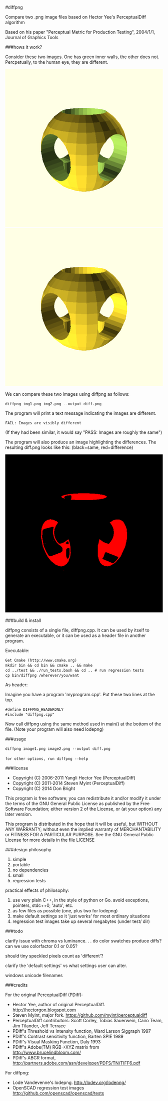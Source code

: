 #diffpng

Compare two .png image files based on Hector Yee's PerceptualDiff algorithm

Based on his paper "Perceptual Metric for Production Testing", 2004/1/1, Journal of Graphics Tools

###hows it work?

Consider these two images. One has green inner walls, the other does not. 
Percpetually, to the human eye, they are different. 

![OpenSCAD Color example](/test/basic/ossphere_color2.png "OpenSCAD Color")
![OpenSCAD Monotone example](/test/basic/ossphere_mono.png "OpenSCAD Monotone")

We can compare these two images using diffpng as follows:

    diffpng img1.png img2.png --output diff.png

The program will print a text message indicating the images are 
different. 

    FAIL: Images are visibly different

(If they had been similar, it would say "PASS: Images are roughly the same")

The program will also produce an image highlighting the differences. 
The resulting diff.png looks like this: (black=same, red=difference)

![diffpng result](/test/basic/diffpng_example.png "diffpng example")

###build & install

diffpng consists of a single file, diffpng.cpp. It can be used by
itself to generate an executable, or it can be used as a header file
in another program.

Executable:

    Get Cmake (http://www.cmake.org)
    mkdir bin && cd bin && cmake .. && make
    cd ../test && ./run_tests.bash && cd .. # run regression tests
    cp bin/diffpng /wherever/you/want

As header:

Imagine you have a program 'myprogram.cpp'. Put these two lines at the top.

    #define DIFFPNG_HEADERONLY
    #include "diffpng.cpp"

Now call diffpng using the same method used in main() at the bottom of the file.
(Note your program will also need lodepng)

###usage

    diffpng image1.png image2.png --output diff.png

    for other options, run diffpng --help

###license

* Copyright (C) 2006-2011 Yangli Hector Yee (PerceptualDiff)
* Copyright (C) 2011-2014 Steven Myint (PerceptualDiff)
* Copyright (C) 2014 Don Bright

This program is free software; you can redistribute it and/or modify it under
the terms of the GNU General Public License as published by the Free Software
Foundation; either version 2 of the License, or (at your option) any later
version.

This program is distributed in the hope that it will be useful, but WITHOUT ANY
WARRANTY; without even the implied warranty of MERCHANTABILITY or FITNESS FOR A
PARTICULAR PURPOSE.  See the GNU General Public License for more details in the
file LICENSE

###design philosophy

1. simple
2. portable
3. no dependencies
4. small
5. regression tests

practical effects of philosophy:

1. use very plain C++, in the style of python or Go. 
   avoid exceptions, pointers, stdc++0, 'auto', etc.
2. as few files as possible (one, plus two for lodepng)
3. make default settings so it 'just works' for most ordinary situations
4. regression test images take up several megabytes (under test/ dir)

###todo

clarify issue with chroma vs luminance. . . do color swatches produce diffs?
can we use colorfactor 0.1 or 0.05? 

should tiny speckled pixels count as 'different'?

clarify the 'default settings' vs what settings user can alter.

windows unicode filenames

###credits

For the original PerceptualDiff (PDiff):

* Hector Yee, author of original PerceptualDiff. http://hectorgon.blogspot.com
* Steven Myint, major fork. https://github.com/myint/perceptualdiff 
* PerceptualDiff contributors: Scott Corley, Tobias Sauerwein, Cairo Team, Jim Tilander, Jeff Terrace
* PDiff's Threshold vs Intensity function, Ward Larson Siggraph 1997
* PDiff's Contrast sensitivity function, Barten SPIE 1989
* PDiff's Visual Masking Function, Daly 1993
* PDiff's Adobe(TM) RGB->XYZ matrix from http://www.brucelindbloom.com/
* PDiff's ABGR format, http://partners.adobe.com/asn/developer/PDFS/TN/TIFF6.pdf

For diffpng:

* Lode Vandevenne's lodepng. http://lodev.org/lodepng/
* OpenSCAD regression test images http://github.com/openscad/openscad/tests

